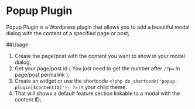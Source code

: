 #  Popup Plugin

Popup Plugin is a Wordpress plugin that allows you to add a beautiful modal dialog with the content of a specified page or post;

##Usage

1. Create the page/post with the content you want to show in your modal dialog;
2. Get your page/post id ( You just need to get the number after `/?p=` in page/post permalink );
3. Create an widget or use the shortcode `<?php do_shortcode('popup-plugin[$contentID]'); ?>` in your child theme.
4. That will shows a default feature section linkable to a modal with the content ID;
